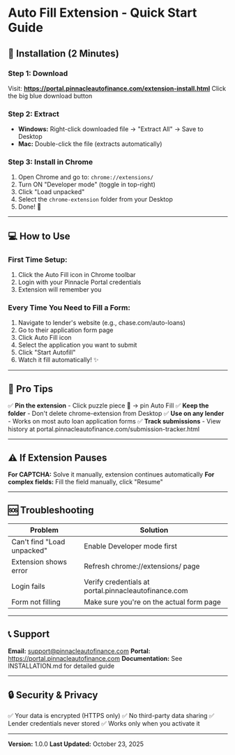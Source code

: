 # Auto Fill Extension - Quick Start Guide

## 🚀 Installation (2 Minutes)

### Step 1: Download
Visit: **https://portal.pinnacleautofinance.com/extension-install.html**
Click the big blue download button

### Step 2: Extract
- **Windows:** Right-click downloaded file → "Extract All" → Save to Desktop
- **Mac:** Double-click the file (extracts automatically)

### Step 3: Install in Chrome
1. Open Chrome and go to: `chrome://extensions/`
2. Turn ON "Developer mode" (toggle in top-right)
3. Click "Load unpacked"
4. Select the `chrome-extension` folder from your Desktop
5. Done! 🎉

---

## 💻 How to Use

### First Time Setup:
1. Click the Auto Fill icon in Chrome toolbar
2. Login with your Pinnacle Portal credentials
3. Extension will remember you

### Every Time You Need to Fill a Form:
1. Navigate to lender's website (e.g., chase.com/auto-loans)
2. Go to their application form page
3. Click Auto Fill icon
4. Select the application you want to submit
5. Click "Start Autofill"
6. Watch it fill automatically! ✨

---

## 🎯 Pro Tips

✅ **Pin the extension** - Click puzzle piece 🧩 → pin Auto Fill
✅ **Keep the folder** - Don't delete chrome-extension from Desktop
✅ **Use on any lender** - Works on most auto loan application forms
✅ **Track submissions** - View history at portal.pinnacleautofinance.com/submission-tracker.html

---

## ⚠️ If Extension Pauses

**For CAPTCHA:** Solve it manually, extension continues automatically
**For complex fields:** Fill the field manually, click "Resume"

---

## 🆘 Troubleshooting

| Problem | Solution |
|---------|----------|
| Can't find "Load unpacked" | Enable Developer mode first |
| Extension shows error | Refresh chrome://extensions/ page |
| Login fails | Verify credentials at portal.pinnacleautofinance.com |
| Form not filling | Make sure you're on the actual form page |

---

## 📞 Support

**Email:** support@pinnacleautofinance.com
**Portal:** https://portal.pinnacleautofinance.com
**Documentation:** See INSTALLATION.md for detailed guide

---

## 🔒 Security & Privacy

✅ Your data is encrypted (HTTPS only)
✅ No third-party data sharing
✅ Lender credentials never stored
✅ Works only when you activate it

---

**Version:** 1.0.0
**Last Updated:** October 23, 2025
